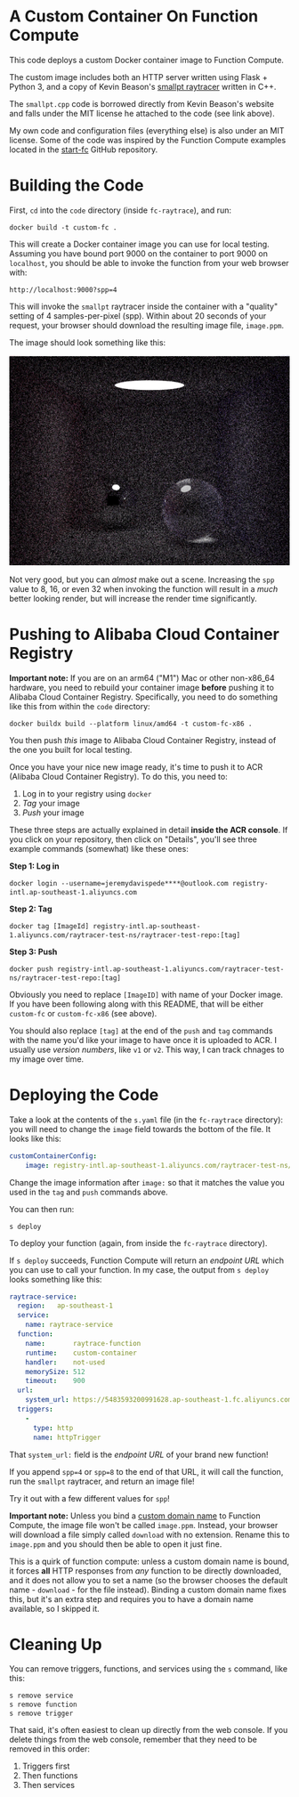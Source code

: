 # A Custom Container On Function Compute

This code deploys a custom Docker container image to Function Compute. 

The custom image includes both an HTTP server written using Flask + Python 3, and a copy of Kevin Beason's [smallpt raytracer](https://www.kevinbeason.com/smallpt/) written in C++. 

The `smallpt.cpp` code is borrowed directly from Kevin Beason's website and falls under the MIT license he attached to the code (see link above).

My own code and configuration files (everything else) is also under an MIT license. Some of the code was inspired by the Function Compute examples located in the [start-fc](https://github.com/devsapp/start-fc) GitHub repository.

# Building the Code

First, `cd` into the `code` directory (inside `fc-raytrace`), and run:

```
docker build -t custom-fc .
```

This will create a Docker container image you can use for local testing. Assuming you have bound port 9000 on the container to port 9000 on `localhost`, you should be able to invoke the function from your web browser 
with:

```
http://localhost:9000?spp=4
```

This will invoke the `smallpt` raytracer inside the container with a "quality" setting of 4 samples-per-pixel (spp). Within about 20 seconds of your request, your browser should download the resulting image file, `image.ppm`. 

The image should look something like this:

![Raytraced Image](image.png)

Not very good, but you can *almost* make out a scene. Increasing the `spp` value to 8, 16, or even 32 when invoking the function will result in a *much* better looking render, but will increase the render time significantly.

# Pushing to Alibaba Cloud Container Registry

**Important note:** If you are on an arm64 ("M1") Mac or other non-x86_64 hardware, you need to rebuild your container image **before** pushing it to Alibaba Cloud Container Registry. Specifically, you need to do something like this from within the `code` directory:

```
docker buildx build --platform linux/amd64 -t custom-fc-x86 .
```

You then push *this* image to Alibaba Cloud Container Registry, instead of the one you built for local testing. 

Once you have your nice new image ready, it's time to push it to ACR (Alibaba Cloud Container Registry). To do this, you need to:

1. Log in to your registry using `docker`
2. *Tag* your image
3. *Push* your image

These three steps are actually explained in detail **inside the ACR console**. If you click on your repository, then click on "Details", you'll see three example commands (somewhat) like these ones:

**Step 1: Log in**
```
docker login --username=jeremydavispede****@outlook.com registry-intl.ap-southeast-1.aliyuncs.com
```

**Step 2: Tag**
```
docker tag [ImageId] registry-intl.ap-southeast-1.aliyuncs.com/raytracer-test-ns/raytracer-test-repo:[tag]
```

**Step 3: Push**

```
docker push registry-intl.ap-southeast-1.aliyuncs.com/raytracer-test-ns/raytracer-test-repo:[tag]
```

Obviously you need to replace `[ImageID]` with name of your Docker image. If you have been following along with this README, that will be either `custom-fc` or `custom-fc-x86` (see above).

You should also replace `[tag]` at the end of the `push` and `tag` commands with the name you'd like your image to have once it is uploaded to ACR. I usually use *version numbers*, like `v1` or `v2`. This way, I can track chnages to my image over time.

# Deploying the Code

Take a look at the contents of the `s.yaml` file (in the `fc-raytrace` directory): you will need to change the `image` field towards the bottom of the file. It looks like this:

```yaml
customContainerConfig:
    image: registry-intl.ap-southeast-1.aliyuncs.com/raytracer-test-ns/raytracer-test-repo:v1 # Replace this with the path to YOUR container registry + image 
```

Change the image information after `image:` so that it matches the value you used in the `tag` and `push` commands above. 

You can then run:

```
s deploy
```

To deploy your function (again, from inside the `fc-raytrace` directory).

If `s deploy` succeeds, Function Compute will return an *endpoint URL* which you can use to call your function. In my case, the output from `s deploy` looks something like this:

```yaml
raytrace-service: 
  region:   ap-southeast-1
  service: 
    name: raytrace-service
  function: 
    name:       raytrace-function
    runtime:    custom-container
    handler:    not-used
    memorySize: 512
    timeout:    900
  url: 
    system_url: https://5483593200991628.ap-southeast-1.fc.aliyuncs.com/2016-08-15/proxy/raytrace-service/raytrace-function/
  triggers: 
    - 
      type: http
      name: httpTrigger

```

That `system_url:` field is the *endpoint URL* of your brand new function! 

If you append `spp=4` or `spp=8` to the end of that URL, it will call the function, run the `smallpt` raytracer, and return an image file!

Try it out with a few different values for `spp`! 

**Important note:** Unless you bind a [custom domain name](https://www.alibabacloud.com/help/doc-detail/90763.htm) to Function Compute, the image file won't be called `image.ppm`. Instead, your browser will download a file simply called `download` with no extension. Rename this to `image.ppm` and you should then be able to open it just fine.

This is a quirk of function compute: unless a custom domain name is bound, it forces **all** HTTP responses from *any* function to be directly downloaded, and it does not allow you to set a name (so the browser chooses the default name - `download` - for the file instead). Binding a custom domain name fixes this, but it's an extra step and requires you to have a domain name available, so I skipped it. 

# Cleaning Up

You can remove triggers, functions, and services using the `s` command, like this:

```
s remove service
s remove function
s remove trigger
```

That said, it's often easiest to clean up directly from the web console. If you delete things from the web console, remember that they need to be removed in this order:

1. Triggers first
2. Then functions
3. Then services